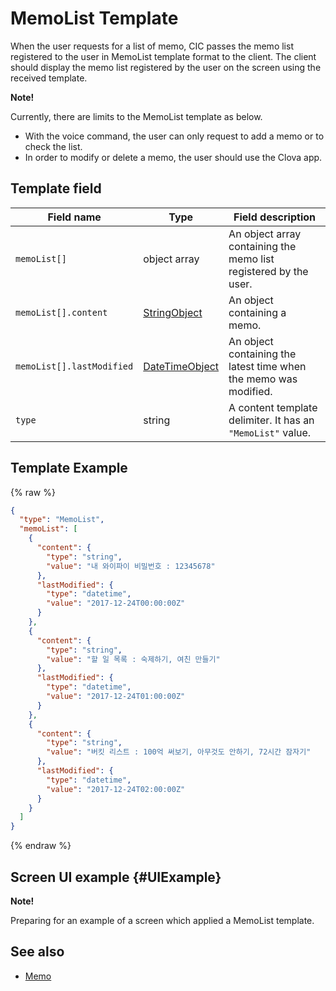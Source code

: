 # MemoList Template
When the user requests for a list of memo, CIC passes the memo list registered to the user in MemoList template format to the client. The client should display the memo list registered by the user on the screen using the received template.

<div class="note">
<p><strong>Note!</strong></p>
<p>Currently, there are limits to the MemoList template as below.</p>
<ul>
  <li>With the voice command, the user can only request to add a memo or to check the list.</li>
  <li>In order to modify or delete a memo, the user should use the Clova app.</li>
</ul>
</div>

## Template field

| Field name       | Type    | Field description                     |
|---------------|---------|-----------------------------|
| `memoList[]`              | object array  | An object array containing the memo list registered by the user.                                       |
| `memoList[].content`      | [StringObject](/CIC/References/ContentTemplates/Shared_Objects.md#StringObject)     | An object containing a memo.  |
| `memoList[].lastModified` | [DateTimeObject](/CIC/References/ContentTemplates/Shared_Objects.md#DateTimeObject) | An object containing the latest time when the memo was modified. |
| `type`        | string                                                                              | A content template delimiter. It has an `"MemoList"` value.             |

## Template Example

{% raw %}

```json
{
  "type": "MemoList",
  "memoList": [
    {
      "content": {
        "type": "string",
        "value": "내 와이파이 비밀번호 : 12345678"
      },
      "lastModified": {
        "type": "datetime",
        "value": "2017-12-24T00:00:00Z"
      }
    },
    {
      "content": {
        "type": "string",
        "value": "할 일 목록 : 숙제하기, 여친 만들기"
      },
      "lastModified": {
        "type": "datetime",
        "value": "2017-12-24T01:00:00Z"
      }
    },
    {
      "content": {
        "type": "string",
        "value": "버킷 리스트 : 100억 써보기, 아무것도 안하기, 72시간 잠자기"
      },
      "lastModified": {
        "type": "datetime",
        "value": "2017-12-24T02:00:00Z"
      }
    }
  ]
}
```

{% endraw %}

## Screen UI example {#UIExample}

<div>
<p><strong>Note!</strong></p>
<p>Preparing for an example of a screen which applied a MemoList template.</p>
</div>

## See also
* [Memo](/CIC/References/ContentTemplates/Memo.md)
